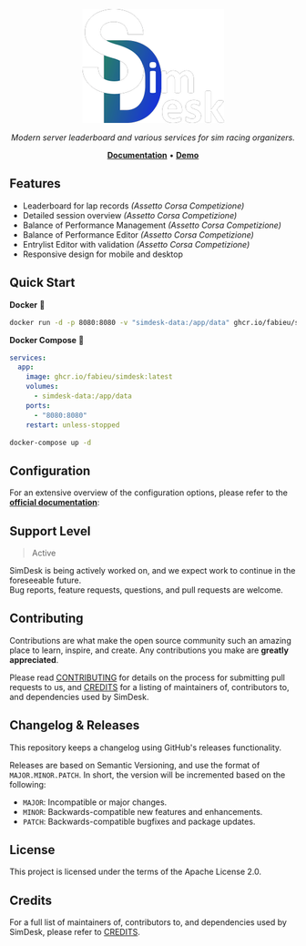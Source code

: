 <p align="center">
    <img src="docs/img/logo_h_200.png" alt="SimDesk Logo">
</p>

<!--include-docs-start-->
<p align="center">
    <em>Modern server leaderboard and various services for sim racing organizers.</em>
</p>
<p align="center">
    <a href="https://simdesk.eu/"><b>Documentation</b></a> • 
    <a href="https://sim2real.simdesk.eu/"><b>Demo</b></a>
</p>

## Features

- Leaderboard for lap records _(Assetto Corsa Competizione)_
- Detailed session overview _(Assetto Corsa Competizione)_
- Balance of Performance Management _(Assetto Corsa Competizione)_
- Balance of Performance Editor _(Assetto Corsa Competizione)_
- Entrylist Editor with validation _(Assetto Corsa Competizione)_
- Responsive design for mobile and desktop

## Quick Start

**Docker** 🐳

```bash
docker run -d -p 8080:8080 -v "simdesk-data:/app/data" ghcr.io/fabieu/simdesk:latest
```

**Docker Compose** 🐳

```yaml
services:
  app:
    image: ghcr.io/fabieu/simdesk:latest
    volumes:
      - simdesk-data:/app/data
    ports:
      - "8080:8080"
    restart: unless-stopped
```

```bash
docker-compose up -d
```

## Configuration

For an extensive overview of the configuration options, please refer to the [**official documentation**][config-url]:

## Support Level

> Active

SimDesk is being actively worked on, and we expect work to continue in the foreseeable future.  
Bug reports, feature requests, questions, and pull requests are welcome.

## Contributing

Contributions are what make the open source community such an amazing place to learn, inspire, and create. Any
contributions you make are **greatly appreciated**.

Please read [CONTRIBUTING][contributing-url] for details on the process
for submitting pull requests to us, and [CREDITS][credits-url] for a listing of maintainers of,
contributors to, and dependencies used by SimDesk.

## Changelog & Releases

This repository keeps a changelog using GitHub's releases functionality.

Releases are based on Semantic Versioning, and use the format of `MAJOR.MINOR.PATCH`. In short, the version will be
incremented based on the following:

- `MAJOR`: Incompatible or major changes.
- `MINOR`: Backwards-compatible new features and enhancements.
- `PATCH`: Backwards-compatible bugfixes and package updates.

## License

This project is licensed under the terms of the Apache License 2.0.

## Credits

For a full list of maintainers of, contributors to, and dependencies used by SimDesk, please refer
to [CREDITS][credits-url].

[config-url]: https://simdesk.eu/config/overview

[credits-url]: https://simdesk.eu/credits/

[contributing-url]: https://simdesk.eu/contributing/